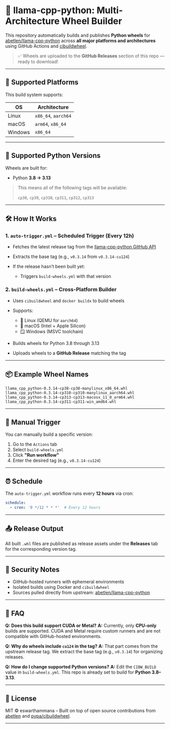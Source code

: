 # 🦙 llama-cpp-python: Multi-Architecture Wheel Builder

This repository automatically builds and publishes **Python wheels** for [abetlen/llama-cpp-python](https://github.com/abetlen/llama-cpp-python) across **all major platforms and architectures** using GitHub Actions and [cibuildwheel](https://github.com/pypa/cibuildwheel).

> ✅ Wheels are uploaded to the **GitHub Releases** section of this repo — ready to download!

---

## 🚀 Supported Platforms

This build system supports:

| OS      | Architecture        |
| ------- | ------------------- |
| Linux   | `x86_64`, `aarch64` |
| macOS   | `arm64`, `x86_64`   |
| Windows | `x86_64`            |

---

## 🧪 Supported Python Versions

Wheels are built for:

* Python **3.8 → 3.13**

> This means all of the following tags will be available:
>
> `cp38`, `cp39`, `cp310`, `cp311`, `cp312`, `cp313`

---

## 🛠️ How It Works

### 1. `auto-trigger.yml` – Scheduled Trigger (Every 12h)

* Fetches the latest release tag from the [llama-cpp-python GitHub API](https://api.github.com/repos/abetlen/llama-cpp-python/releases/latest)
* Extracts the base tag (e.g., `v0.3.14` from `v0.3.14-cu124`)
* If the release hasn’t been built yet:

  * Triggers `build-wheels.yml` with that version

### 2. `build-wheels.yml` – Cross-Platform Builder

* Uses `cibuildwheel` and `docker buildx` to build wheels
* Supports:

  * 🐧 Linux (QEMU for `aarch64`)
  * 🍎 macOS (Intel + Apple Silicon)
  * 🪟 Windows (MSVC toolchain)
* Builds wheels for Python 3.8 through 3.13
* Uploads wheels to a **GitHub Release** matching the tag

---

## 📦 Example Wheel Names

```text
llama_cpp_python-0.3.14-cp38-cp38-manylinux_x86_64.whl
llama_cpp_python-0.3.14-cp310-cp310-manylinux_aarch64.whl
llama_cpp_python-0.3.14-cp313-cp313-macosx_11_0_arm64.whl
llama_cpp_python-0.3.14-cp311-cp311-win_amd64.whl
```

---

## 🔧 Manual Trigger

You can manually build a specific version:

1. Go to the `Actions` tab
2. Select `build-wheels.yml`
3. Click **"Run workflow"**
4. Enter the desired tag (e.g., `v0.3.14-cu124`)

---

## ⏰ Schedule

The `auto-trigger.yml` workflow runs every **12 hours** via cron:

```yaml
schedule:
  - cron: '0 */12 * * *'  # Every 12 hours
```

---

## 📤 Release Output

All built `.whl` files are published as release assets under the **Releases** tab for the corresponding version tag.

---

## 🔐 Security Notes

* GitHub-hosted runners with ephemeral environments
* Isolated builds using Docker and `cibuildwheel`
* Sources pulled directly from upstream: [abetlen/llama-cpp-python](https://github.com/abetlen/llama-cpp-python)

---

## 🙋 FAQ

**Q: Does this build support CUDA or Metal?**
**A:** Currently, only **CPU-only** builds are supported. CUDA and Metal require custom runners and are not compatible with GitHub-hosted environments.

**Q: Why do wheels include `cu124` in the tag?**
**A:** That part comes from the upstream release tag. We extract the base tag (e.g., `v0.3.14`) for organizing releases.

**Q: How do I change supported Python versions?**
**A:** Edit the `CIBW_BUILD` value in `build-wheels.yml`. This repo is already set to build for **Python 3.8–3.13**.

---

## 📄 License

MIT © eswarthammana – Built on top of open source contributions from [abetlen](https://github.com/abetlen) and [pypa/cibuildwheel](https://github.com/pypa/cibuildwheel).

---